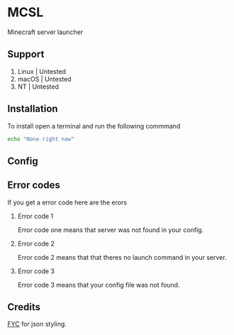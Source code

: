 # MCSL
Minecraft server launcher

## Support
1) Linux | Untested
2) macOS | Untested
3) NT | Untested

## Installation
To install open a terminal and run the following commmand
```bash
echo "None right now"
```

## Config

## Error codes
If you get a error code here are the erors
1) Error code 1

    Error code one means that server was not found in your config.
2) Error code 2

    Error code 2 means that that theres no launch command in your server.
3) Error code 3

    Error code 3 means that your config file was not found.

## Credits
[FYC](https://github.com/HttpAnimation/FYC-Rewrite-V2/) for json styling.